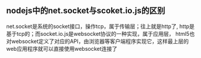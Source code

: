 ## nodejs中的net.socket与scoket.io.js的区别
 net.socket是系统的socket接口，操作tcp，属于传输层；往上就是http了,
 http是基于tcp的；而socket.io.js是websocket协议的一种实现，属于应用层，
 html5也对websocket定义了对应的API，由浏览器等客户端程序实现它，这样最上层的
 web应用程序就可以直接使用websocket连接了